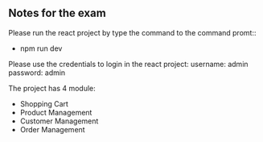 ## Notes for the exam
Please run the react project by type the command to the command promt::
- npm run dev

Please use the credentials to login in the react project:
username: admin
password: admin

The project has 4 module:
- Shopping Cart
- Product Management
- Customer Management
- Order Management
